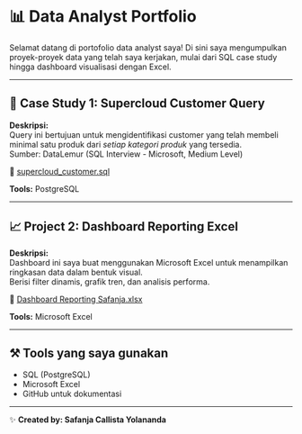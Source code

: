 # 📊 Data Analyst Portfolio

Selamat datang di portofolio data analyst saya! Di sini saya mengumpulkan proyek-proyek data yang telah saya kerjakan, mulai dari SQL case study hingga dashboard visualisasi dengan Excel.

---

## 🧠 Case Study 1: Supercloud Customer Query

**Deskripsi:**  
Query ini bertujuan untuk mengidentifikasi customer yang telah membeli minimal satu produk dari *setiap kategori produk* yang tersedia.  
Sumber: DataLemur (SQL Interview - Microsoft, Medium Level)

📄 [supercloud_customer.sql](./supercloud_customer.sql.txt)

**Tools:** PostgreSQL

---

## 📈 Project 2: Dashboard Reporting Excel

**Deskripsi:**  
Dashboard ini saya buat menggunakan Microsoft Excel untuk menampilkan ringkasan data dalam bentuk visual.  
Berisi filter dinamis, grafik tren, dan analisis performa.

📄 [Dashboard Reporting Safanja.xlsx](./Dashboard%20Reporting%20Safanja.xlsx)

**Tools:** Microsoft Excel

---

## ⚒️ Tools yang saya gunakan

- SQL (PostgreSQL)
- Microsoft Excel
- GitHub untuk dokumentasi

---

✨ **Created by: Safanja Callista Yolananda**
